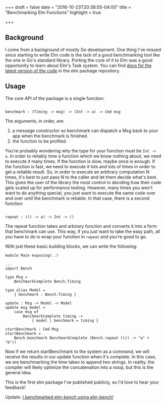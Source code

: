 +++
draft = false
date = "2016-10-23T20:38:55-04:00"
title = "Benchmarking Elm Functions"
highlight = true

+++

## Background

I come from a background of mostly Go development. One thing I've missed since starting 
to write Elm code is the lack of a good benchmarking tool like the one in Go's standard library.
Porting the core of it to Elm was a good opportunity to learn about Elm's Task system. 
You can find [docs for the latest version of the code](http://package.elm-lang.org/packages/Logiraptor/elm-bench/latest) in the elm package repository.

## Usage

The core API of the package is a single function:

``` 

benchmark : (Timing -> msg) -> (Int -> a) -> Cmd msg

```

The arguments, in order, are: 

1. a message constructor so benchmark can dispatch a Msg back to your app when the benchmark is finished.
2. the function to be profiled.

You're probably wondering why the type for your function must be `Int -> a`.
In order to reliably time a function which we know nothing about, we need to execute it many times. If the function is slow, maybe once is enough.
If the function is fast, we need to execute it lots and lots of times in order to get a reliable result. 
So, in order to execute an arbitrary computation N times, it's best to just pass N to the caller and let 
them decide what's best. This gives the user of the library the most control in deciding how their code 
gets scaled up for performance testing. However, many times you won't want to do anything special, 
you just want to execute the same code over and over until the benchmark is reliable. In that case, there is a second function:

```

repeat : (() -> a) -> Int -> ()

```

The repeat function takes and arbirary function and converts it into a form that benchmark can use. This way, if you just want to take the easy path, 
all you have to do is wrap your function in `repeat` and you're good to go. 

With just these basic building blocks, we can write the following:

```
module Main exposing(..)

...
import Bench

type Msg = 
    BenchmarkComplete Bench.Timing

type alias Model =
    { benchmark : Bench.Timing }

update : Msg -> Model -> Model
update msg model =
    case msg of
        BenchmarkComplete timing ->
            { model | benchmark = timing }

startBenchmark : Cmd Msg
startBenchmark =
    Bench.benchmark BenchmarkComplete (Bench.repeat (\() -> "a" + "b"))

```

Now if we return startBenchmark to the system as a command, we will receive the results in our 
update function when it's complete. In this case, we are benchmarking the time taken to append
two strings. In reality, the compiler will likely optimize the concatenation into a noop, but this is the general idea.

This is the first elm package I've published publicly, so I'd love to hear your feedback!

Update: [I benchmarked elm-bench using elm-bench!][benchception]

[benchception]: /blog/benchception
